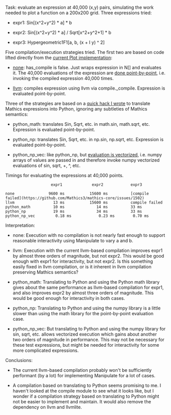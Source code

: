 Task: evaluate an expression at 40,000 (x,y) pairs, simulating the
work needed to plot a function on a 200x200 grid. Three expressions tried:

* expr1: Sin[(x^2+y^2) * a] * b

* expr2: Sin[(x^2+y^2) * a] / Sqrt[x^2+y^2+1] * b

* expr3: Hypergeometric1F1[a, b, (x + I y) ^ 2]

Five compilation/execution strategies tried. The first two are based
on code lifted directly from the [current Plot
implementation](https://github.com/Mathics3/mathics-core/blob/master/mathics/eval/drawing/plot.py):

* [none](https://github.com/bdlucas1/math-plotting-demo/blob/62297f94db02cc39f784cb5e4135db8662e45d17/compile-timings/compile-timings.py#L48): has_compile is false. Just wraps expression in N[] and
  evaluates it. The 40,000 evaluations of the expression are [done
  point-by-point](https://github.com/bdlucas1/math-plotting-demo/blob/62297f94db02cc39f784cb5e4135db8662e45d17/compile-timings/compile-timings.py#L177), i.e. invoking the compiled expression 40,000 times.

* [llvm](https://github.com/bdlucas1/math-plotting-demo/blob/62297f94db02cc39f784cb5e4135db8662e45d17/compile-timings/compile-timings.py#L29): compiles expression using llvm via
  compile._compile. Expression is evaluated point-by-point.


Three of the strategies are based on a [quick hack I wrote](https://github.com/bdlucas1/math-plotting-demo/blob/62297f94db02cc39f784cb5e4135db8662e45d17/compile-timings/compile-timings.py#L83) to translate
Mathics expressions into Python, ignoring any subtleties of Mathics
semantics:

* python_math: translates Sin, Sqrt, etc. in math.sin, math.sqrt, etc.
  Expression is evaluated point-by-point.

* python_np: translates Sin, Sqrt, etc. in np.sin, np.sqrt, etc.
  Expression is evaluated point-by-point.

* python_np_vec: like python_np, but [evaluation is vectorized](https://github.com/bdlucas1/math-plotting-demo/blob/62297f94db02cc39f784cb5e4135db8662e45d17/compile-timings/compile-timings.py#L175),
  i.e. numpy arrays of values are passed in and therefore invoke numpy
  vectorized evaluations of sin, sqrt, +, ^, etc.

Timings for evaluating the expressions at 40,000 points.

                        expr1             expr2            expr3

    none               9600 ms           15600 ms          [compile failed](https://github.com/Mathics3/mathics-core/issues/1502)
    llvm                 13 ms           15600 ms          compile failed
    python_math          10 ms              14 ms          33 ms
    python_np            19 ms              34 ms          33 ms
    python_np_vec         0.18 ms            0.23 ms        0.70 ms


Interpretation:

* none: Execution with no compilation is not nearly fast enough to support
  reasonable interactivity using Manipulate to vary a and b.

* llvm: Execution with the current llvm-based compilation improves
  expr1 by almost three orders of magnitude, but not expr2.  This
  would be good enough with expr1 for interactivity, but not expr2. Is
  this something easily fixed in llvm compilation, or is it inherent
  in llvm compilation preserving Mathics semantics?

* python_math: Translating to Python and using the Python math library
  gives about the same performance as llvm-based compilation for
  expr1, and also improves expr2 by almost three orders of
  magnitude. This would be good enough for interactivity in both
  cases.

* python_np: Translating to Python and using the numpy library is a
  little slower than using the math library for the point-by-point
  evaluation case.

* python_np_vec: But translating to Python and using the numpy library
  for sin, sqrt, etc. allows vectorized execution which gains about
  another two orders of magnitude in performance. This may not be
  necessary for these test expressions, but might be needed for
  interactivity for some more complicated expressions.

Conclusions:

* The current llvm-based compilation probably won't be sufficiently
  performant (by a lot) for implementing Manipulate for a lot of cases.

* A compilation based on translating to Python seems promising to
  me. I haven't looked at the compile module to see what it looks
  like, but I wonder if a compilation strategy based on translating to
  Python might not be easier to implement and maintain. It would also
  remove the dependency on llvm and llvmlite.
